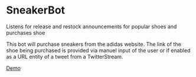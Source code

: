 # SneakerBot
Listens for release and restock announcements for popular shoes and purchases shoe

This bot will purchase sneakers from the adidas website. The link of the shoe being purchased is provided via manuel input of the user or
if enabled as a URL entity of a tweet from a TwitterStream.

[Demo](https://www.youtube.com/watch?v=cIfU_A9iNsE)